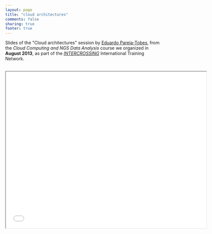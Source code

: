 ```yaml
---
layout: page
title: "cloud architectures"
comments: false
sharing: true
footer: true
---
```


Slides of the "Cloud architectures" session by [Eduardo Pareja-Tobes](/eparejatobes), from the _Cloud Computing and NGS Data Analysis_ course we organized in **August 2013**, as part of the [_INTERCROSSING_](/intercrossing) International Training Network.

<br>

<iframe class="frame" width="640" height="500" src="embedder.html#raw.cloud-architectures.html">



